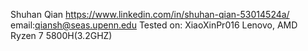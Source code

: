 
Shuhan Qian
https://www.linkedin.com/in/shuhan-qian-53014524a/
  email:qiansh@seas.upenn.edu
 Tested on: XiaoXinPr016 Lenovo, AMD Ryzen 7 5800H(3.2GHZ)
